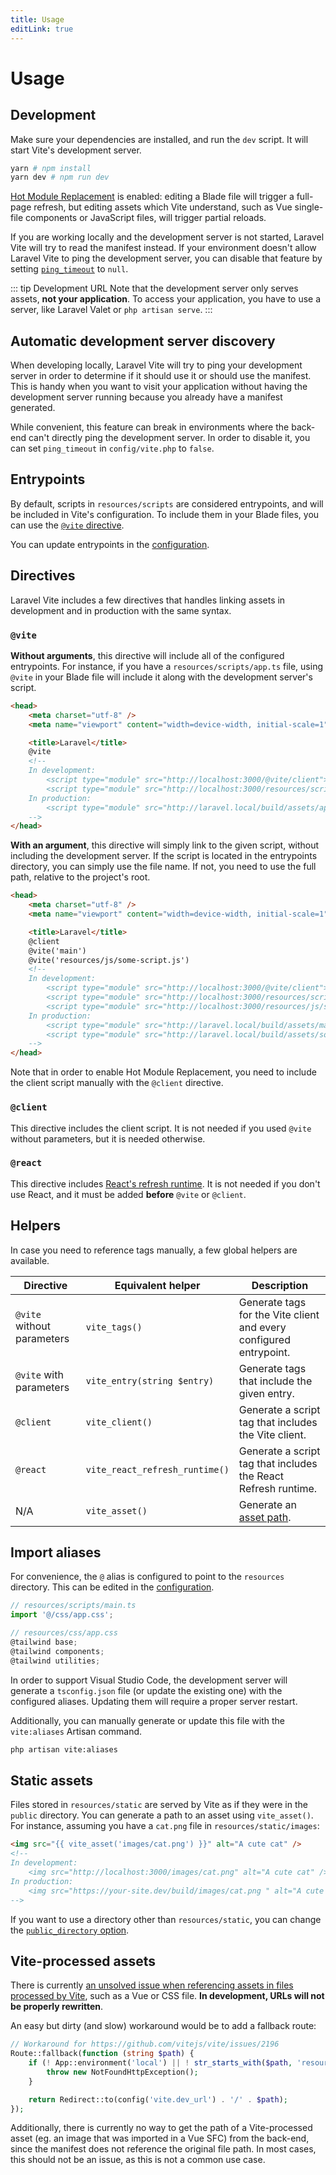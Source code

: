 ```yaml
---
title: Usage
editLink: true
---
```


# Usage

## Development

Make sure your dependencies are installed, and run the `dev` script. It will start Vite's development server.

```bash
yarn # npm install
yarn dev # npm run dev
```

[Hot Module Replacement](https://vitejs.dev/guide/features.html#hot-module-replacement) is enabled: editing a Blade file will trigger a full-page refresh, but editing assets which Vite understand, such as Vue single-file components or JavaScript files, will trigger partial reloads.

If you are working locally and the development server is not started, Laravel Vite will try to read the manifest instead. If your environment doesn't allow Laravel Vite to ping the development server, you can disable that feature by setting [`ping_timeout`](./configuration#ping-timeout) to `null`.

::: tip Development URL
Note that the development server only serves assets, **not your application**. To access your application, you have to use a server, like Laravel Valet or `php artisan serve`.
:::

## Automatic development server discovery

When developing locally, Laravel Vite will try to ping your development server in order to determine if it should use it or should use the manifest. This is handy when you want to visit your application without having the development server running because you already have a manifest generated.

While convenient, this feature can break in environments where the back-end can't directly ping the development server. In order to disable it, you can set `ping_timeout` in `config/vite.php` to `false`.

## Entrypoints

By default, scripts in `resources/scripts` are considered entrypoints, and will be included in Vite's configuration. To include them in your Blade files, you can use the [`@vite` directive](#directives).

You can update entrypoints in the [configuration](/guide/configuration#entrypoints).

## Directives

Laravel Vite includes a few directives that handles linking assets in development and in production with the same syntax.

### `@vite`

**Without arguments**, this directive will include all of the configured entrypoints. For instance, if you have a `resources/scripts/app.ts` file, using `@vite` in your Blade file will include it along with the development server's script.

<!-- prettier-ignore -->
```html
<head>
	<meta charset="utf-8" />
	<meta name="viewport" content="width=device-width, initial-scale=1" />

	<title>Laravel</title>
	@vite
	<!--
	In development:
		<script type="module" src="http://localhost:3000/@vite/client"></script>
		<script type="module" src="http://localhost:3000/resources/scripts/app.ts"></script>
	In production:
		<script type="module" src="http://laravel.local/build/assets/app.66e83946.js"></script>
	-->
</head>
```

**With an argument**, this directive will simply link to the given script, without including the development server. If the script is located in the entrypoints directory, you can simply use the file name. If not, you need to use the full path, relative to the project's root.

<!-- prettier-ignore -->
```html
<head>
	<meta charset="utf-8" />
	<meta name="viewport" content="width=device-width, initial-scale=1" />

	<title>Laravel</title>
	@client
	@vite('main')
	@vite('resources/js/some-script.js')
	<!-- 
	In development:
		<script type="module" src="http://localhost:3000/@vite/client"></script>
		<script type="module" src="http://localhost:3000/resources/scripts/main.ts"></script>
		<script type="module" src="http://localhost:3000/resources/js/some-script.js"></script>
	In production:
		<script type="module" src="http://laravel.local/build/assets/main.66e83946.js"></script>
		<script type="module" src="http://laravel.local/build/assets/some-script.6d3515d2.js"></script>
	-->
</head>
```

Note that in order to enable Hot Module Replacement, you need to include the client script manually with the `@client` directive.

### `@client`

This directive includes the client script. It is not needed if you used `@vite` without parameters, but it is needed otherwise.

### `@react`

This directive includes [React's refresh runtime](https://vitejs.dev/guide/backend-integration.html#backend-integration). It is not needed if you don't use React, and it must be added **before** `@vite` or `@client`.

## Helpers

In case you need to reference tags manually, a few global helpers are available.

| Directive                  | Equivalent helper              | Description                                                        |
| -------------------------- | ------------------------------ | ------------------------------------------------------------------ |
| `@vite` without parameters | `vite_tags()`                  | Generate tags for the Vite client and every configured entrypoint. |
| `@vite` with parameters    | `vite_entry(string $entry)`    | Generate tags that include the given entry.                        |
| `@client`                  | `vite_client()`                | Generate a script tag that includes the Vite client.               |
| `@react`                   | `vite_react_refresh_runtime()` | Generate a script tag that includes the React Refresh runtime.     |
| N/A                        | `vite_asset()`                 | Generate an [asset path](/guide/usage#static-assets).              |

## Import aliases

For convenience, the `@` alias is configured to point to the `resources` directory. This can be edited in the [configuration](/guide/configuration#aliases).

```ts
// resources/scripts/main.ts
import '@/css/app.css';

// resources/css/app.css
@tailwind base;
@tailwind components;
@tailwind utilities;
```

In order to support Visual Studio Code, the development server will generate a `tsconfig.json` file (or update the existing one) with the configured aliases. Updating them will require a proper server restart.

Additionally, you can manually generate or update this file with the `vite:aliases` Artisan command.

```bash
php artisan vite:aliases
```

## Static assets

Files stored in `resources/static` are served by Vite as if they were in the `public` directory. You can generate a path to an asset using `vite_asset()`. For instance, assuming you have a `cat.png` file in `resources/static/images`:

```html
<img src="{{ vite_asset('images/cat.png') }}" alt="A cute cat" />
<!-- 
In development:
	<img src="http://localhost:3000/images/cat.png" alt="A cute cat" />
In production:
	<img src="https://your-site.dev/build/images/cat.png " alt="A cute cat" />
-->
```

If you want to use a directory other than `resources/static`, you can change the [`public_directory` option](/guide/configuration#public-directory).

## Vite-processed assets

There is currently [an unsolved issue when referencing assets in files processed by Vite](https://github.com/vitejs/vite/issues/2196), such as a Vue or CSS file. **In development, URLs will not be properly rewritten**.

An easy but dirty (and slow) workaround would be to add a fallback route: 

```php
// Workaround for https://github.com/vitejs/vite/issues/2196
Route::fallback(function (string $path) {
    if (! App::environment('local') || ! str_starts_with($path, 'resources')) {
        throw new NotFoundHttpException();
    }

    return Redirect::to(config('vite.dev_url') . '/' . $path);
});
```

Additionally, there is currently no way to get the path of a Vite-processed asset (eg. an image that was imported in a Vue SFC) from the back-end, since the manifest does not reference the original file path. In most cases, this should not be an issue, as this is not a common use case.
